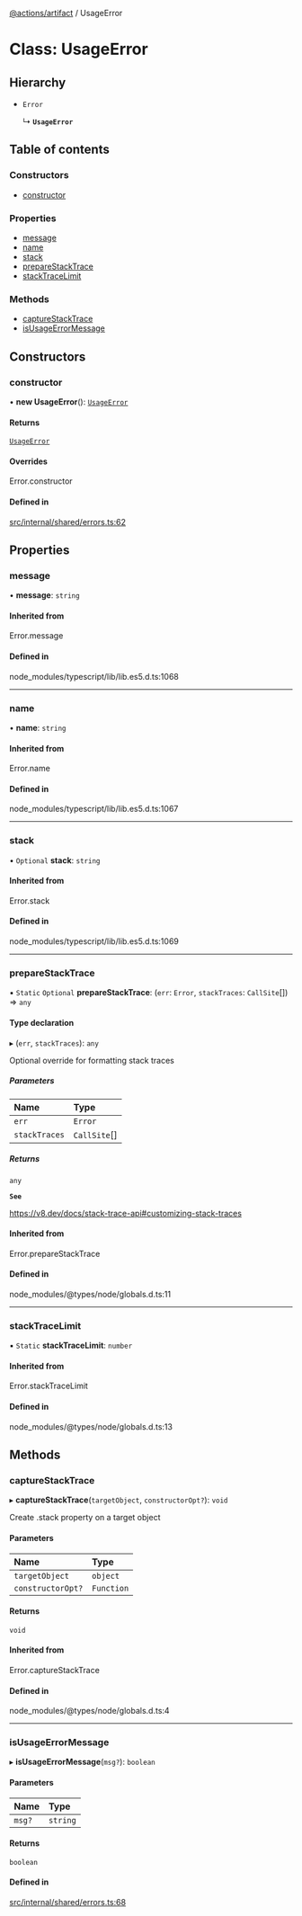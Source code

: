 [@actions/artifact](../README.md) / UsageError

# Class: UsageError

## Hierarchy

- `Error`

  ↳ **`UsageError`**

## Table of contents

### Constructors

- [constructor](UsageError.md#constructor)

### Properties

- [message](UsageError.md#message)
- [name](UsageError.md#name)
- [stack](UsageError.md#stack)
- [prepareStackTrace](UsageError.md#preparestacktrace)
- [stackTraceLimit](UsageError.md#stacktracelimit)

### Methods

- [captureStackTrace](UsageError.md#capturestacktrace)
- [isUsageErrorMessage](UsageError.md#isusageerrormessage)

## Constructors

### constructor

• **new UsageError**(): [`UsageError`](UsageError.md)

#### Returns

[`UsageError`](UsageError.md)

#### Overrides

Error.constructor

#### Defined in

[src/internal/shared/errors.ts:62](https://github.com/actions/toolkit/blob/f522fdf/packages/artifact/src/internal/shared/errors.ts#L62)

## Properties

### message

• **message**: `string`

#### Inherited from

Error.message

#### Defined in

node_modules/typescript/lib/lib.es5.d.ts:1068

___

### name

• **name**: `string`

#### Inherited from

Error.name

#### Defined in

node_modules/typescript/lib/lib.es5.d.ts:1067

___

### stack

• `Optional` **stack**: `string`

#### Inherited from

Error.stack

#### Defined in

node_modules/typescript/lib/lib.es5.d.ts:1069

___

### prepareStackTrace

▪ `Static` `Optional` **prepareStackTrace**: (`err`: `Error`, `stackTraces`: `CallSite`[]) => `any`

#### Type declaration

▸ (`err`, `stackTraces`): `any`

Optional override for formatting stack traces

##### Parameters

| Name | Type |
| :------ | :------ |
| `err` | `Error` |
| `stackTraces` | `CallSite`[] |

##### Returns

`any`

**`See`**

https://v8.dev/docs/stack-trace-api#customizing-stack-traces

#### Inherited from

Error.prepareStackTrace

#### Defined in

node_modules/@types/node/globals.d.ts:11

___

### stackTraceLimit

▪ `Static` **stackTraceLimit**: `number`

#### Inherited from

Error.stackTraceLimit

#### Defined in

node_modules/@types/node/globals.d.ts:13

## Methods

### captureStackTrace

▸ **captureStackTrace**(`targetObject`, `constructorOpt?`): `void`

Create .stack property on a target object

#### Parameters

| Name | Type |
| :------ | :------ |
| `targetObject` | `object` |
| `constructorOpt?` | `Function` |

#### Returns

`void`

#### Inherited from

Error.captureStackTrace

#### Defined in

node_modules/@types/node/globals.d.ts:4

___

### isUsageErrorMessage

▸ **isUsageErrorMessage**(`msg?`): `boolean`

#### Parameters

| Name | Type |
| :------ | :------ |
| `msg?` | `string` |

#### Returns

`boolean`

#### Defined in

[src/internal/shared/errors.ts:68](https://github.com/actions/toolkit/blob/f522fdf/packages/artifact/src/internal/shared/errors.ts#L68)
